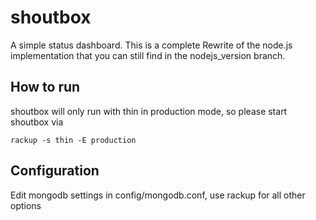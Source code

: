 shoutbox
===

A simple status dashboard. This is a complete Rewrite of the node.js 
implementation that you can still find in the nodejs_version branch.

How to run
---

shoutbox will only run with thin in production mode, so please start shoutbox via
    
    rackup -s thin -E production


Configuration
---

Edit mongodb settings in config/mongodb.conf, use rackup for all other options